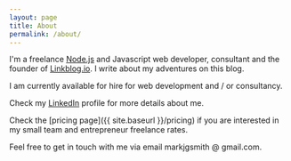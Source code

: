 ```yaml
---
layout: page
title: About
permalink: /about/
---
```


I'm a freelance [Node.js](https://en.wikipedia.org/wiki/Node.js) and Javascript web developer, consultant and the founder of [Linkblog.io](https://linkblog.io). I write about my adventures on this blog.

I am currently available for hire for web development and / or consultancy.

Check my [LinkedIn](https://www.linkedin.com/in/markjgsmith) profile for more details about me.

Check the [pricing page]({{ site.baseurl }}/pricing) if you are interested in my small team and entrepreneur freelance rates.

Feel free to get in touch with me via email markjgsmith @ gmail.com.
